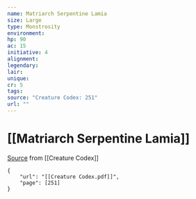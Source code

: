 ```yaml
---
name: Matriarch Serpentine Lamia
size: Large
type: Monstrosity
environment: 
hp: 90
ac: 15
initiative: 4
alignment: 
legendary: 
lair: 
unique: 
cr: 5
tags: 
source: "Creature Codex: 251"
url: ""
---
```

# [[Matriarch Serpentine Lamia]]

[Source](zotero://open-pdf/library/items/NTNKJRHG?page=251) from [[Creature Codex]]

```pdf
{
	"url": "[[Creature Codex.pdf]]",
	"page": [251]
}
```

